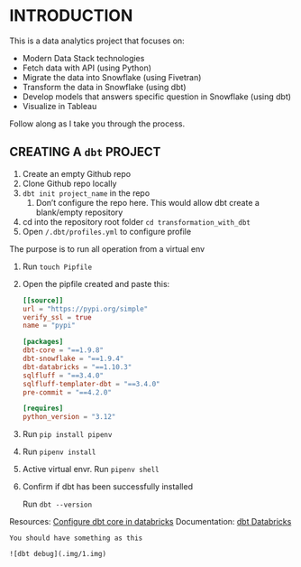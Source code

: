 # INTRODUCTION

This is a data analytics project that focuses on:
 - Modern Data Stack technologies
 - Fetch data with API (using Python)
 - Migrate the data into Snowflake (using Fivetran)
 - Transform the data in Snowflake (using dbt)
 - Develop models that answers specific question in Snowflake (using dbt)
 - Visualize in Tableau

Follow along as I take you through the process.


## CREATING A `dbt` PROJECT

1. Create an empty Github repo
2. Clone Github repo locally
3. `dbt init project_name` in the repo
    1. Don’t configure the repo here. This would allow dbt create a blank/empty repository
4. cd into the repository root folder `cd transformation_with_dbt`
5. Open `/.dbt/profiles.yml` to configure profile

The purpose is to run all operation from a virtual env

1. Run `touch Pipfile`
2. Open the pipfile created and paste this:
    
    ```toml
    [[source]]
    url = "https://pypi.org/simple"
    verify_ssl = true
    name = "pypi"

    [packages]
    dbt-core = "==1.9.8"
    dbt-snowflake = "==1.9.4"
    dbt-databricks = "==1.10.3"
    sqlfluff = "==3.4.0"
    sqlfluff-templater-dbt = "==3.4.0"
    pre-commit = "==4.2.0"

    [requires]
    python_version = "3.12"
    ```
    
3. Run `pip install pipenv`
4. Run `pipenv install`
5. Active virtual envr. Run `pipenv shell`
6. Confirm if dbt has been successfully installed
    
    Run `dbt --version`

Resources: [Configure dbt core in databricks](https://youtu.be/frkz-dBiaM4)
Documentation: [dbt Databricks](https://docs.getdbt.com/docs/core/connect-data-platform/databricks-setup)
    
    You should have something as this
    
    ![dbt debug](.img/1.img)
